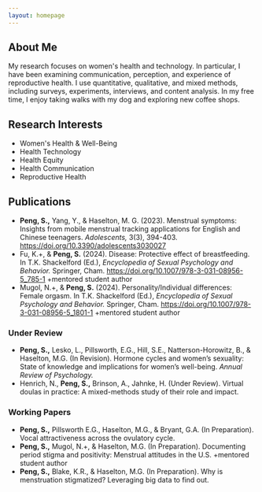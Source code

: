 ```yaml
---
layout: homepage
---
```


## About Me
My research focuses on women's health and technology. In particular, I have been examining communication, perception, and experience of reproductive health. I use quantitative, qualitative, and mixed methods, including surveys, experiments, interviews, and content analysis. In my free time, I enjoy taking walks with my dog and exploring new coffee shops.

## Research Interests
- Women's Health & Well-Being
- Health Technology
- Health Equity
- Health Communication
- Reproductive Health

## Publications
- **Peng, S.,** Yang, Y., & Haselton, M. G. (2023). Menstrual symptoms: Insights from 	mobile menstrual tracking applications for English and Chinese teenagers. 	*Adolescents,* 3(3), 394-403. <https://doi.org/10.3390/adolescents3030027>
- Fu, K.+, & **Peng, S.** (2024). Disease: Protective effect of breastfeeding. In T.K. Shackelford (Ed.), *Encyclopedia of Sexual Psychology and Behavior.* Springer, Cham. <https://doi.org/10.1007/978-3-031-08956-5_785-1> +mentored student author
- Mugol, N.+, & **Peng, S.** (2024). Personality/Individual differences: Female orgasm. In T.K. Shackelford (Ed.), *Encyclopedia of Sexual Psychology and Behavior.* Springer, Cham. <https://doi.org/10.1007/978-3-031-08956-5_1801-1> +mentored student author

### Under Review
- **Peng, S.,** Lesko, L., Pillsworth, E.G., Hill, S.E., Natterson-Horowitz, B., & Haselton, 	M.G. (In Revision). Hormone cycles and women’s sexuality: State of knowledge and implications for women’s well-being. *Annual Review of Psychology.*
- Henrich, N., **Peng, S.,** Brinson, A., Jahnke, H. (Under Review). Virtual doulas in practice: A mixed-methods study of their role and impact.


### Working Papers
- **Peng, S.,** Pillsworth E.G., Haselton, M.G., & Bryant, G.A. (In Preparation). Vocal attractiveness across the ovulatory cycle.
- **Peng, S.,** Mugol, N.+, & Haselton, M.G. (In Preparation). Documenting period stigma and positivity: Menstrual attitudes in the U.S. +mentored student author
- **Peng, S.,** Blake, K.R., & Haselton, M.G. (In Preparation). Why is menstruation stigmatized? Leveraging big data to find out.


